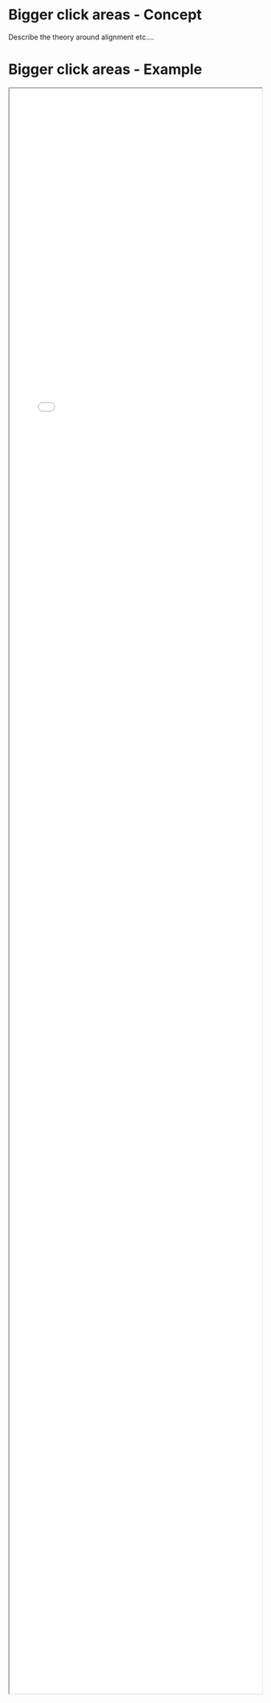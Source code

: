 # Bigger click areas - Concept

Describe the theory around alignment etc.... 

# Bigger click areas - Example 

<iframe src="./Part 1 - Theory/1.UI Design/Bigger click areas/index.html" style="width: 100%; height: 80vh;"/>  

# Bigger click areas - Analysis
* This is an area of UI design that is often overlooked
* Nothing is worse than trying multiple time to click on a "Remember Me" checkbox that just cant be clicked
* A user can loose out on the full functionality of a site, especially if the site has hidden elements, that can't be reached because of tiny click areas 

## Bad things to point out

* The Collapsable panel can only be opened by clicking on the caret, this is a tiny click area
* The Radio buttons can only be selected by clicking on the button area
* The checkbox can only be seleted by clicking onthe box itself
* Cursor does not change when hovering over clickable areas

## Reading material

https://uxplanet.org/10-rules-for-efficient-form-design-e13dc1fb0e03

